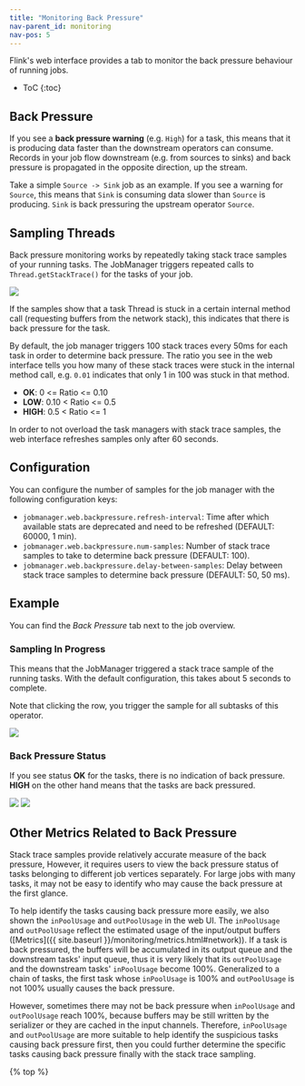 ```yaml
---
title: "Monitoring Back Pressure"
nav-parent_id: monitoring
nav-pos: 5
---
```

<!--
Licensed to the Apache Software Foundation (ASF) under one
or more contributor license agreements.  See the NOTICE file
distributed with this work for additional information
regarding copyright ownership.  The ASF licenses this file
to you under the Apache License, Version 2.0 (the
"License"); you may not use this file except in compliance
with the License.  You may obtain a copy of the License at

  http://www.apache.org/licenses/LICENSE-2.0

Unless required by applicable law or agreed to in writing,
software distributed under the License is distributed on an
"AS IS" BASIS, WITHOUT WARRANTIES OR CONDITIONS OF ANY
KIND, either express or implied.  See the License for the
specific language governing permissions and limitations
under the License.
-->

Flink's web interface provides a tab to monitor the back pressure behaviour of running jobs.

* ToC
{:toc}

## Back Pressure

If you see a **back pressure warning** (e.g. `High`) for a task, this means that it is producing data faster than the downstream operators can consume. Records in your job flow downstream (e.g. from sources to sinks) and back pressure is propagated in the opposite direction, up the stream.

Take a simple `Source -> Sink` job as an example. If you see a warning for `Source`, this means that `Sink` is consuming data slower than `Source` is producing. `Sink` is back pressuring the upstream operator `Source`.


## Sampling Threads

Back pressure monitoring works by repeatedly taking stack trace samples of your running tasks. The JobManager triggers repeated calls to `Thread.getStackTrace()` for the tasks of your job.

<img src="{{ site.baseurl }}/fig/back_pressure_sampling.png" class="img-responsive">
<!-- https://docs.google.com/drawings/d/1_YDYGdUwGUck5zeLxJ5Z5jqhpMzqRz70JxKnrrJUltA/edit?usp=sharing -->

If the samples show that a task Thread is stuck in a certain internal method call (requesting buffers from the network stack), this indicates that there is back pressure for the task.

By default, the job manager triggers 100 stack traces every 50ms for each task in order to determine back pressure. The ratio you see in the web interface tells you how many of these stack traces were stuck in the internal method call, e.g. `0.01` indicates that only 1 in 100 was stuck in that method.

- **OK**: 0 <= Ratio <= 0.10
- **LOW**: 0.10 < Ratio <= 0.5
- **HIGH**: 0.5 < Ratio <= 1

In order to not overload the task managers with stack trace samples, the web interface refreshes samples only after 60 seconds.

## Configuration

You can configure the number of samples for the job manager with the following configuration keys:

- `jobmanager.web.backpressure.refresh-interval`: Time after which available stats are deprecated and need to be refreshed (DEFAULT: 60000, 1 min).
- `jobmanager.web.backpressure.num-samples`: Number of stack trace samples to take to determine back pressure (DEFAULT: 100).
- `jobmanager.web.backpressure.delay-between-samples`: Delay between stack trace samples to determine back pressure (DEFAULT: 50, 50 ms).


## Example

You can find the *Back Pressure* tab next to the job overview.

### Sampling In Progress

This means that the JobManager triggered a stack trace sample of the running tasks. With the default configuration, this takes about 5 seconds to complete.

Note that clicking the row, you trigger the sample for all subtasks of this operator.

<img src="{{ site.baseurl }}/fig/back_pressure_sampling_in_progress.png" class="img-responsive">

### Back Pressure Status

If you see status **OK** for the tasks, there is no indication of back pressure. **HIGH** on the other hand means that the tasks are back pressured.

<img src="{{ site.baseurl }}/fig/back_pressure_sampling_ok.png" class="img-responsive">

<img src="{{ site.baseurl }}/fig/back_pressure_sampling_high.png" class="img-responsive">

## Other Metrics Related to Back Pressure

Stack trace samples provide relatively accurate measure of the back pressure, However, it requires users to view the back pressure status of tasks belonging to different job vertices separately. For large jobs with many tasks, it may not be easy to identify who may cause the back pressure at the first glance. 

To help identify the tasks causing back pressure more easily, we also shown the `inPoolUsage` and `outPoolUsage` in the web UI. The `inPoolUsage` and `outPoolUsage` reflect the estimated usage of the input/output buffers ([Metrics]({{ site.baseurl }}/monitoring/metrics.html#network)). If a task is back pressured, the buffers will be accumulated in its output queue and the downstream tasks' input queue, thus it is very likely that its `outPoolUsage` and the downstream tasks' `inPoolUsage` become 100%. Generalized to a chain of tasks, the first task whose `inPoolUsage` is 100% and `outPoolUsage` is not 100% usually causes the back pressure.

However, sometimes there may not be back pressure when `inPoolUsage` and `outPoolUsage` reach 100%, because buffers may be still written by the serializer or they are cached in the input channels. Therefore, `inPoolUsage` and `outPoolUsage` are more suitable to help identify the suspicious tasks causing back pressure first, then you could further determine the specific tasks causing back pressure finally with the stack trace sampling. 

{% top %}
